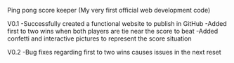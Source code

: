 Ping pong score keeper
(My very first official web development code)

V0.1
-Successfully created a functional website to publish in GitHub
-Added first to two wins when both players are tie near the score to beat
-Added confetti and interactive pictures to represent the score situation

V0.2
-Bug fixes regarding first to two wins causes issues in the next reset
